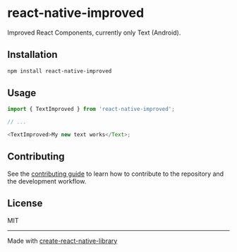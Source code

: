# react-native-improved

Improved React Components, currently only Text (Android).

## Installation

```sh
npm install react-native-improved
```

## Usage

```js
import { TextImproved } from 'react-native-improved';

// ...

<TextImproved>My new text works</Text>;
```

## Contributing

See the [contributing guide](CONTRIBUTING.md) to learn how to contribute to the repository and the development workflow.

## License

MIT

---

Made with [create-react-native-library](https://github.com/callstack/react-native-builder-bob)
